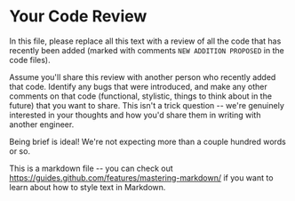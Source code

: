 # Your Code Review

In this file, please replace all this text with a review of all the code that has recently been added (marked with comments `NEW ADDITION PROPOSED` in the code files).

Assume you'll share this review with another person who recently added that code. Identify any bugs that were introduced, and make any other comments on that code (functional, stylistic, things to think about in the future) that you want to share. This isn't a trick question -- we're genuinely interested in your thoughts and how you'd share them in writing with another engineer.

Being brief is ideal! We're not expecting more than a couple hundred words or so.

This is a markdown file -- you can check out https://guides.github.com/features/mastering-markdown/ if you want to learn about how to style text in Markdown.





